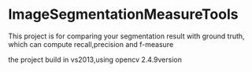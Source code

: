 # ImageSegmentationMeasureTools
This project is for comparing your segmentation result with ground truth, which can compute recall,precision and f-measure

the project build in vs2013,using opencv 2.4.9version 
